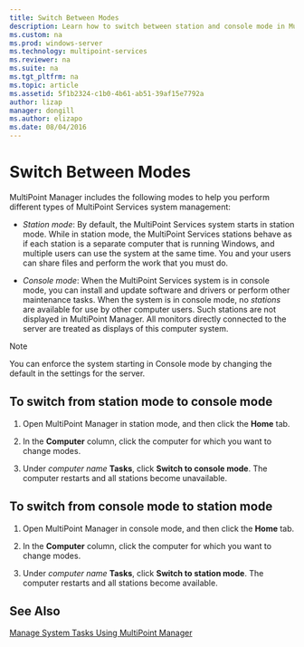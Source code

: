 ```yaml
---
title: Switch Between Modes
description: Learn how to switch between station and console mode in MultiPoint Services
ms.custom: na
ms.prod: windows-server
ms.technology: multipoint-services
ms.reviewer: na
ms.suite: na
ms.tgt_pltfrm: na
ms.topic: article
ms.assetid: 5f1b2324-c1b0-4b61-ab51-39af15e7792a
author: lizap
manager: dongill
ms.author: elizapo
ms.date: 08/04/2016
---
```

# Switch Between Modes
MultiPoint Manager includes the following modes to help you perform different types of MultiPoint Services system management:  
  
-   *Station mode*: By default, the MultiPoint Services system starts in station mode. While in station mode, the MultiPoint Services stations behave as if each station is a separate computer that is running Windows, and multiple users can use the system at the same time. You and your users can share files and perform the work that you must do.  
  
-   *Console mode*: When the MultiPoint Services system is in console mode, you can install and update software and drivers or perform other maintenance tasks. When the system is in console mode, no *stations* are available for use by other computer users. Such stations are not displayed in MultiPoint Manager. All monitors directly connected to the server are treated as displays of this computer system.   
  
> [!NOTE]
> You can enforce the system starting in Console mode by changing the default in the settings for the server.  
> ## To switch from station mode to console mode  
  
1.  Open MultiPoint Manager in station mode, and then click the **Home** tab.  
  
2.  In the **Computer** column, click the computer for which you want to change modes.  
  
3.  Under *computer name* **Tasks**, click **Switch to console mode**. The computer restarts and all stations become unavailable.  
  
## To switch from console mode to station mode  
  
1.  Open MultiPoint Manager in console mode, and then click the **Home** tab.  
  
2.  In the **Computer** column, click the computer for which you want to change modes.  
  
3.  Under *computer name* **Tasks**, click **Switch to station mode**. The computer restarts and all stations become available.  
  
## See Also  
[Manage System Tasks Using MultiPoint Manager](Manage-System-Tasks-Using-MultiPoint-Manager.md)
